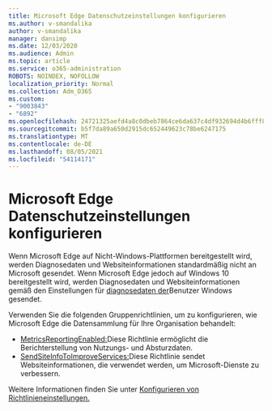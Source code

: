 ```yaml
---
title: Microsoft Edge Datenschutzeinstellungen konfigurieren
ms.author: v-smandalika
author: v-smandalika
manager: dansimp
ms.date: 12/03/2020
ms.audience: Admin
ms.topic: article
ms.service: o365-administration
ROBOTS: NOINDEX, NOFOLLOW
localization_priority: Normal
ms.collection: Adm_O365
ms.custom:
- "9003843"
- "6892"
ms.openlocfilehash: 24721325aefd4a8c0dbeb7864ce6da637c4df932694d4b6fff80cab5bb5b4319
ms.sourcegitcommit: b5f7da89a650d2915dc652449623c78be6247175
ms.translationtype: MT
ms.contentlocale: de-DE
ms.lasthandoff: 08/05/2021
ms.locfileid: "54114171"
---
```

# <a name="microsoft-edge-configure-privacy-settings"></a>Microsoft Edge Datenschutzeinstellungen konfigurieren

Wenn Microsoft Edge auf Nicht-Windows-Plattformen bereitgestellt wird, werden Diagnosedaten und Websiteinformationen standardmäßig nicht an Microsoft gesendet. Wenn Microsoft Edge jedoch auf Windows 10 bereitgestellt wird, werden Diagnosedaten und Websiteinformationen gemäß den Einstellungen für [diagnosedaten der](https://docs.microsoft.com/windows/privacy/configure-windows-diagnostic-data-in-your-organization)Benutzer Windows gesendet.

Verwenden Sie die folgenden Gruppenrichtlinien, um zu konfigurieren, wie Microsoft Edge die Datensammlung für Ihre Organisation behandelt:
- [MetricsReportingEnabled:](https://docs.microsoft.com/DeployEdge/microsoft-edge-policies#metricsreportingenabled)Diese Richtlinie ermöglicht die Berichterstellung von Nutzungs- und Absturzdaten.
- [SendSiteInfoToImproveServices:](https://docs.microsoft.com/DeployEdge/microsoft-edge-policies#sendsiteinfotoimproveservices)Diese Richtlinie sendet Websiteinformationen, die verwendet werden, um Microsoft-Dienste zu verbessern.

Weitere Informationen finden Sie unter [Konfigurieren von Richtlinieneinstellungen.](https://docs.microsoft.com/deployedge/microsoft-edge-enterprise-privacy-settings#configure-policy-settings)